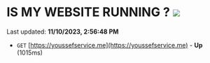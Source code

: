 # IS MY WEBSITE RUNNING ? [![](https://img.shields.io/static/v1?label=Sponsor&message=%E2%9D%A4&logo=GitHub&color=%23fe8e86)](https://github.com/sponsors/<username>)

Last updated: **11/10/2023, 2:56:48 PM**

- `GET` [https://youssefservice.me](https://youssefservice.me) - **Up** (1015ms)
